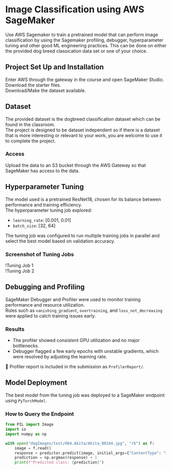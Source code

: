 # Image Classification using AWS SageMaker

Use AWS Sagemaker to train a pretrained model that can perform image classification by using the Sagemaker profiling, debugger, hyperparameter tuning and other good ML engineering practices. This can be done on either the provided dog breed classication data set or one of your choice.

## Project Set Up and Installation
Enter AWS through the gateway in the course and open SageMaker Studio.  
Download the starter files.  
Download/Make the dataset available.  

## Dataset
The provided dataset is the dogbreed classification dataset which can be found in the classroom.  
The project is designed to be dataset independent so if there is a dataset that is more interesting or relevant to your work, you are welcome to use it to complete the project.

### Access
Upload the data to an S3 bucket through the AWS Gateway so that SageMaker has access to the data. 

## Hyperparameter Tuning
The model used is a pretrained ResNet18, chosen for its balance between performance and training efficiency.  
The hyperparameter tuning job explored:
- `learning_rate`: [0.001, 0.01]
- `batch_size`: [32, 64]

The tuning job was configured to run multiple training jobs in parallel and select the best model based on validation accuracy.

### Screenshot of Tuning Jobs
!Tuning Job 1  
!Tuning Job 2

## Debugging and Profiling
SageMaker Debugger and Profiler were used to monitor training performance and resource utilization.  
Rules such as `vanishing_gradient`, `overtraining`, and `loss_not_decreasing` were applied to catch training issues early.

### Results
- The profiler showed consistent GPU utilization and no major bottlenecks.
- Debugger flagged a few early epochs with unstable gradients, which were resolved by adjusting the learning rate.

📎 Profiler report is included in the submission as `ProfilerReport/`.

## Model Deployment
The best model from the tuning job was deployed to a SageMaker endpoint using `PyTorchModel`.

### How to Query the Endpoint
```python
from PIL import Image
import io
import numpy as np

with open("dogImages/test/004.Akita/Akita_00244.jpg", "rb") as f:
    image = f.read()
    response = predictor.predict(image, initial_args={"ContentType": "image/jpeg"})
    prediction = np.argmax(response) + 1
    print(f"Predicted class: {prediction}")
